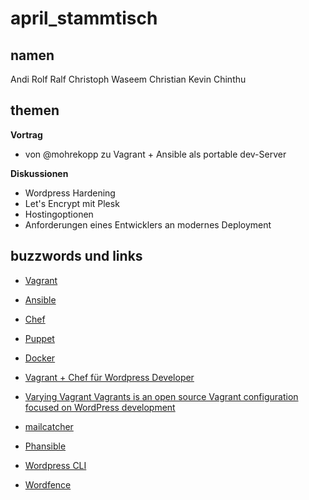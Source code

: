 # april_stammtisch

## namen

Andi
Rolf
Ralf
Christoph
Waseem
Christian
Kevin
Chinthu

## themen

 **Vortrag** 
 
- von @mohrekopp zu Vagrant + Ansible als portable dev-Server
 
 **Diskussionen**
 
- Wordpress Hardening
- Let's Encrypt mit Plesk
- Hostingoptionen
- Anforderungen eines Entwicklers an modernes Deployment


## buzzwords und links

- [Vagrant](https://www.vagrantup.com/)
- [Ansible](https://www.ansible.com/)
- [Chef](https://www.chef.io/chef/)
- [Puppet](https://puppet.com/)
- [Docker](https://www.docker.com/)

- [Vagrant + Chef für Wordpress Developer](http://vccw.cc/)
- [Varying Vagrant Vagrants is an open source Vagrant configuration focused on WordPress development](https://github.com/Varying-Vagrant-Vagrants/VVV)

- [mailcatcher](https://github.com/sj26/mailcatcher)
- [Phansible](http://phansible.com/)
- [Wordpress CLI](http://wp-cli.org/)
- [Wordfence](https://de.wordpress.org/plugins/wordfence/)


